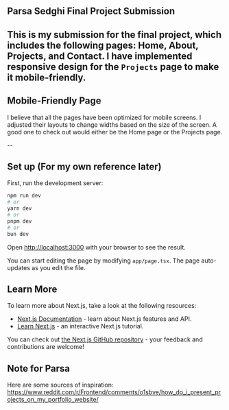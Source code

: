 ## Parsa Sedghi Final Project Submission
This is my submission for the final project, which includes the following pages: Home, About, Projects, and Contact. I have implemented responsive design for the `Projects` page to make it mobile-friendly.
--
## Mobile-Friendly Page
I believe that all the pages have been optimized for mobile screens. I adjusted their layouts to change widths based on the size of the screen. A good one to check out would either be the Home page or the Projects page.

--

## Set up (For my own reference later)

First, run the development server:

```bash
npm run dev
# or
yarn dev
# or
pnpm dev
# or
bun dev
```

Open [http://localhost:3000](http://localhost:3000) with your browser to see the result.

You can start editing the page by modifying `app/page.tsx`. The page auto-updates as you edit the file.

## Learn More

To learn more about Next.js, take a look at the following resources:

- [Next.js Documentation](https://nextjs.org/docs) - learn about Next.js features and API.
- [Learn Next.js](https://nextjs.org/learn) - an interactive Next.js tutorial.

You can check out [the Next.js GitHub repository](https://github.com/vercel/next.js) - your feedback and contributions are welcome!


## Note for Parsa 
Here are some sources of inspiration:
https://www.reddit.com/r/Frontend/comments/o1sbve/how_do_i_present_projects_on_my_portfolio_website/
